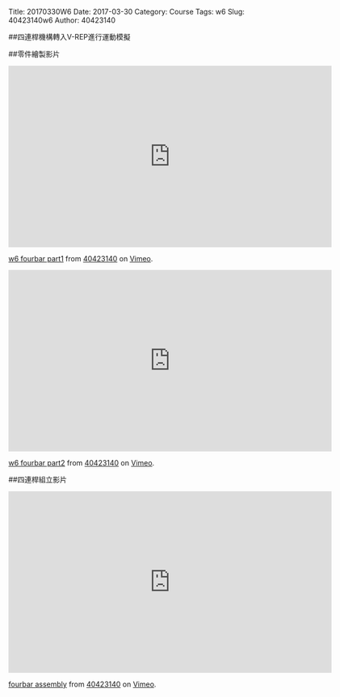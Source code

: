 Title: 20170330W6
Date: 2017-03-30
Category: Course
Tags: w6
Slug: 40423140w6
Author: 40423140

##四連桿機構轉入V-REP進行運動模擬

##零件繪製影片
<iframe src="https://player.vimeo.com/video/211640425" width="640" height="360" frameborder="0" webkitallowfullscreen mozallowfullscreen allowfullscreen></iframe>
<p><a href="https://vimeo.com/211640425">w6 fourbar part1</a> from <a href="https://vimeo.com/user46449861">40423140</a> on <a href="https://vimeo.com">Vimeo</a>.</p>

<iframe src="https://player.vimeo.com/video/211640442" width="640" height="360" frameborder="0" webkitallowfullscreen mozallowfullscreen allowfullscreen></iframe>
<p><a href="https://vimeo.com/211640442">w6 fourbar part2</a> from <a href="https://vimeo.com/user46449861">40423140</a> on <a href="https://vimeo.com">Vimeo</a>.</p>

##四連桿組立影片

<iframe src="https://player.vimeo.com/video/211640371" width="640" height="360" frameborder="0" webkitallowfullscreen mozallowfullscreen allowfullscreen></iframe>
<p><a href="https://vimeo.com/211640371">fourbar assembly</a> from <a href="https://vimeo.com/user46449861">40423140</a> on <a href="https://vimeo.com">Vimeo</a>.</p>